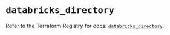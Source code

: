 # `databricks_directory`

Refer to the Terraform Registry for docs: [`databricks_directory`](https://registry.terraform.io/providers/databricks/databricks/1.79.0/docs/resources/directory).
